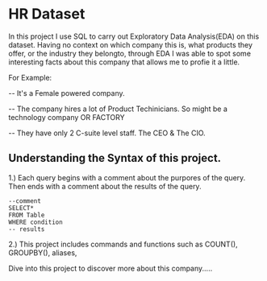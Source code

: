 # HR Dataset
In this project I use SQL to carry out Exploratory Data Analysis(EDA) on this dataset. Having no context on which company this is, what products they offer, or the industry they belongto, through EDA I was able to spot some interesting facts about this company that allows me to profie it a little.

For Example:

-- It's a Female powered company.

-- The company hires a lot of Product Techinicians. So might be a technology company OR FACTORY

-- They have only 2 C-suite level staff. The CEO & The CIO.







## Understanding the Syntax of this project.

1.) Each query begins with a comment about the purpores of the query. Then ends with a comment about the results of the query.
    
    
    --comment
    SELECT*
    FROM Table
    WHERE condition
    -- results
    
    
2.) This project includes commands and functions such as COUNT(), GROUPBY(), aliases, 



Dive into this project to discover more about this company.....
